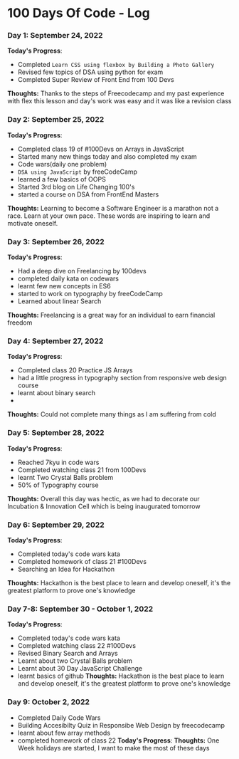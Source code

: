 # 100 Days Of Code - Log

### Day 1: September 24, 2022

**Today's Progress**: 
- Completed `Learn CSS using flexbox by Building a Photo Gallery` 
- Revised few topics of DSA using python for exam
- Completed Super Review of Front End from 100 Devs

**Thoughts:** Thanks to the steps of Freecodecamp and my past experience with flex this lesson and day's work was easy and it was like a revision class


### Day 2: September 25, 2022

**Today's Progress**: 

- Completed class 19 of #100Devs on Arrays in JavaScript
- Started many new things today and also completed my exam
- Code wars(daily one problem)
- `DSA using JavaScript` by freeCodeCamp
- learned a few basics of OOPS
- Started 3rd blog on Life Changing 100's
- started a course on DSA from FrontEnd Masters

**Thoughts:** Learning to become a Software Engineer is a marathon not a race. Learn at your own pace. These words are inspiring to learn and motivate oneself.  

### Day 3: September 26, 2022

**Today's Progress**: 

- Had a deep dive on Freelancing by 100devs
- completed daily kata on codewars
- learnt few new concepts in ES6 
- started to work on typography by freeCodeCamp
- Learned about linear Search 

**Thoughts:** Freelancing is a great way for an individual to earn financial freedom 

### Day 4: September 27, 2022

**Today's Progress**: 
- Completed class 20 Practice JS Arrays
- had a little progress in typography section from responsive web design course
- learnt about binary search
- 
**Thoughts:** Could not complete many things as I am suffering from cold


### Day 5: September 28, 2022

**Today's Progress**: 
- Reached 7kyu in code wars
- Completed watching class 21 from 100Devs
- learnt Two Crystal Balls problem
- 50% of Typography course

**Thoughts:** Overall this day was hectic, as we had to decorate our Incubation & Innovation Cell which is being inaugurated tomorrow

### Day 6: September 29, 2022

**Today's Progress**: 
- Completed today's code wars kata
- Completed homework of class 21 #100Devs
- Searching an Idea for Hackathon

**Thoughts:** Hackathon is the best place to learn and develop oneself, it's the greatest platform to prove one's knowledge

### Day 7-8: September 30 - October 1, 2022

**Today's Progress**: 
- Completed today's code wars kata
- Completed watching class 22 #100Devs
- Revised Binary Search and Arrays 
- Learnt about two Crystal Balls problem
- Learnt about 30 Day JavaScript Challenge
- learnt basics of github
**Thoughts:** Hackathon is the best place to learn and develop oneself, it's the greatest platform to prove one's knowledge


### Day 9: October 2, 2022
- Completed Daily Code Wars
- Building Accesibilty Quiz in  Responsibe Web Design by freecodecamp
- learnt about few array methods
- completed homework of class 22
**Today's Progress**: 
**Thoughts:** One Week holidays are started, I want to make the most of these days



